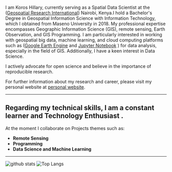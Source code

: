 I am Koros Hillary, currently serving as a Spatial Data Scientist at the ([Geospatial Research International](https://georesearch.co.ke/)) Nairobi, Kenya.I hold a Bachelor's Degree in Geospatial Information Science with Information Technology, which I obtained from Maseno University in 2018. My professional expertise encompasses Geographic Information Science (GIS), remote sensing, Earth Observation, and GIS Programming.  I am particularly interested in working with geospatial big data, machine learning, and cloud computing platforms such as ([Google Earth Engine](https://earthengine.google.com/) and [Jupyter Notebook](https://jupyter.org/) ) for data analysis, especially in the field of GIS. Additionally, I have a keen interest in Data Science.

I actively advocate for open science and believe in the importance of reproducible research.

For further information about my research and career, please visit my personal website at  [personal website](https://hillarykoros.github.io/).

---
## Regarding my technical skills, I am a constant learner and Technology Enthusiast . 
At the moment I collaborate  on Projects themes such as:
- **Remote Sensing**  
- **Programming** 
- **Data Science and Machine Learning**
---
![github stats](https://github-readme-stats.vercel.app/api?username=HillaryKoros&show_icons=true)
![Top Langs](https://github-readme-stats.vercel.app/api/top-langs/?username=HillaryKoros&langs_count=3&hide=javascript,go,html,css,tex)
